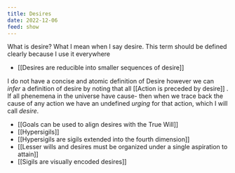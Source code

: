 ```yaml
---
title: Desires
date: 2022-12-06
feed: show
---
```


What is desire?
What I mean when I say desire. This term should be defined clearly because I use it everywhere
- [[Desires are reducible into smaller sequences of desire]]

I do not have a concise and atomic definition of Desire however we can *infer* a definition of desire by noting that all [[Action is preceded by desire]] . If all phenemena in the universe have cause- then when we trace back the cause of any action we have an undefined *urging* for that action, which I will call *desire*. 

- [[Goals can be used to align desires with the True Will]]
- [[Hypersigils]]
- [[Hypersigils are sigils extended into the fourth dimension]]
- [[Lesser wills and desires must be organized under a single aspiration to attain]]
- [[Sigils are visually encoded desires]]